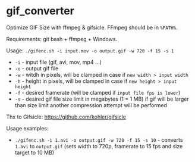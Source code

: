 # gif_converter
Optimize GIF Size with ffmpeg &amp; gifsicle. FFmpeg should be in `%PATH%`.

Requirements: git bash + ffmpeg + Windows.

Usage: `./gifenc.sh -i input.mov -o output.gif -w 720 -f 15 -s 1`
- `-i` - input file (gif, avi, mov, mp4 ...)
- `-o` - output gif file
- `-w` - witdh in pixels, will be clamped in case if `new width > input width`
- `-h` - height in pixels, will be clamped in case if `new height > input height`
- `-f` - desired framerate (will be clamped if `input file fps is lower`)
- `-s` - desired gif file size limit in megabytes (1 = 1 MB)
         if gif will be larger than size limit another compression attempt will be
         performed

Thx to Gifsicle: https://github.com/kohler/gifsicle

Usage examples:
- `./gifenc.sh -i 1.avi -o output.gif -w 720 -f 15 -s 10` - converts `1.avi` to `output.gif` (sets width to 720p, framerate to 15 fps and size target to 10 MB)
